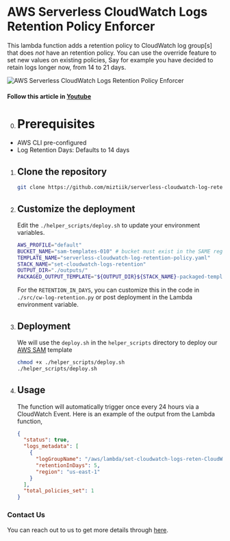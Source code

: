 # AWS Serverless CloudWatch Logs Retention Policy Enforcer

This lambda function adds a retention policy to CloudWatch log group[s] that does *not* have an retention policy. You can use the override feature to set new values on existing policies, Say for example you have decided to retain logs longer now, from 14 to 21 days.

![AWS Serverless CloudWatch Logs Retention Policy Enforcer](images/miztiik-serverless-cloudwatch-log-retention-policy.png)

#### Follow this article in [Youtube](https://youtube.com/c/valaxytechnologies)


0. # Prerequisites

- AWS CLI pre-configured
- Log Retention Days: Defaults to 14 days

1. ## Clone the repository

   ```sh
   git clone https://github.com/miztiik/serverless-cloudwatch-log-retention.git
   ```

1. ## Customize the deployment

    Edit the `./helper_scripts/deploy.sh` to update your environment variables.
  
    ```sh
    AWS_PROFILE="default"
    BUCKET_NAME="sam-templates-010" # bucket must exist in the SAME region the deployment is taking place
    TEMPLATE_NAME="serverless-cloudwatch-log-retention-policy.yaml"
    STACK_NAME="set-cloudwatch-logs-retention"
    OUTPUT_DIR="./outputs/"
    PACKAGED_OUTPUT_TEMPLATE="${OUTPUT_DIR}${STACK_NAME}-packaged-template.yaml"
    ```

    For the `RETENTION_IN_DAYS`, you can customize this in the code in `./src/cw-log-retention.py` or post deployment in the Lambda environment variable.

1. ## Deployment

    We will use the `deploy.sh` in the `helper_scripts` directory to deploy our [AWS SAM](https://github.com/awslabs/serverless-application-model) template

    ```sh
    chmod +x ./helper_scripts/deploy.sh
    ./helper_scripts/deploy.sh
    ```
  
1. ## Usage

    The function will automatically trigger once every 24 hours via a CloudWatch Event. Here is an example of the output from the Lambda function,

    ```json
    {
      "status": true,
      "logs_metadata": [
        {
          "logGroupName": "/aws/lambda/set-cloudwatch-logs-reten-CloudWatchLogRetentionFu-1SABSGG9H6XV1",
          "retentionInDays": 5,
          "region": "us-east-1"
        }
      ],
      "total_policies_set": 1
    }
    ```

### Contact Us

You can reach out to us to get more details through [here](https://youtube.com/c/valaxytechnologies/about).